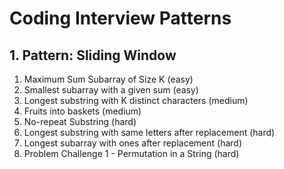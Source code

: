 # Coding Interview Patterns

## 1. Pattern: Sliding Window

1. Maximum Sum Subarray of Size K (easy)
2. Smallest subarray with a given sum (easy)
3. Longest substring with K distinct characters (medium)
4. Fruits into baskets (medium)
5. No-repeat Substring (hard)
6. Longest substring with same letters after replacement (hard)
7. Longest subarray with ones after replacement (hard)
8. Problem Challenge 1 - Permutation in a String (hard)
